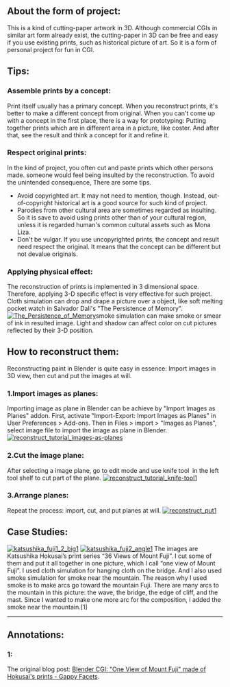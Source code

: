 ## About the form of project:

This is a kind of cutting-paper artwork in 3D. Although commercial CGIs in similar art form already exist, the cutting-paper in 3D can be free and easy if you use existing prints, such as historical picture of art. So it is a form of personal project for fun in CGI.  

## Tips:

### Assemble prints by a concept:

Print itself usually has a primary concept. When you reconstruct prints, it's better to make a different concept from original. When you can't come up with a concept in the first place, there is a way for prototyping: Putting together prints which are in different area in a picture, like coster. And after that, see the result and think a concept for it and refine it.  

### Respect original prints:

In the kind of project, you often cut and paste prints which other persons made. someone would feel being insulted by the reconstruction. To avoid the unintended consequence, There are some tips.

*   Avoid copyrighted art. It may not need to mention, though. Instead, out-of-copyright historical art is a good source for such kind of project.
*   Parodies from other cultural area are sometimes regarded as insulting. So it is save to avoid using prints other than of your cultural region, unless it is regarded human's common cultural assets such as Mona Liza.
*   Don't be vulgar. If you use uncopyrighted prints, the concept and result need respect the original. It means that the concept can be different but not devalue originals.

### Applying physical effect:

The reconstruction of prints is implemented in 3 dimensional space. Therefore, applying 3-D specific effect is very effective for such project. Cloth simulation can drop and drape a picture over a object, like soft melting pocket watch in Salvador Dalí's "The Persistence of Memory". [![The_Persistence_of_Memory](http://gappyfacets.com/wp-content/uploads//2016/04/The_Persistence_of_Memory.jpg)](http://gappyfacets.com/2016/04/15/cgi-idea-reconstruction-existing-prints/the_persistence_of_memory/)smoke simulation can make smoke or smear of ink in resulted image. Light and shadow can affect color on cut pictures reflected by their 3-D position.  

## How to reconstruct them:

Reconstructing paint in Blender is quite easy in essence: Import images in 3D view, then cut and put the images at will.

### 1.Import images as planes:

Importing image as plane in Blender can be achieve by "Import Images as Planes" addon. First, activate "Import-Export: Import Images as Planes" in User Preferences > Add-ons. Then in Files > import > "Images as Planes", select image file to import the image as plane in Blender. [![reconstruct_tutorial_images-as-planes](http://gappyfacets.com/wp-content/uploads//2016/04/reconstruct_tutorial_images-as-planes.png)](http://gappyfacets.com/2016/04/15/cgi-idea-reconstruction-existing-prints/reconstruct_tutorial_images-as-planes/)

### 2.Cut the image plane:

After selecting a image plane, go to edit mode and use knife tool  in the left tool shelf to cut part of the plane. [![reconstruct_tutorial_knife-tool1](http://gappyfacets.com/wp-content/uploads//2016/04/reconstruct_tutorial_knife-tool1.jpg)](http://gappyfacets.com/2016/04/15/cgi-idea-reconstruction-existing-prints/reconstruct_tutorial_knife-tool1/)

### 3.Arrange planes:

Repeat the process: import, cut, and put planes at will. [![reconstruct_put1](http://gappyfacets.com/wp-content/uploads//2016/04/reconstruct_put1.png)](http://gappyfacets.com/2016/04/15/cgi-idea-reconstruction-existing-prints/reconstruct_put1/)  

## Case Studies:

[![katsushika_fuji1_2_big1](http://gappyfacets.com/wp-content/uploads//2015/09/katsushika_fuji1_2_big1.jpg)](http://gappyfacets.com/2015/09/16/blender-cgi-one-view-of-mount-fuji-made-of-hokusais-prints/katsushika_fuji1_2_big1/) [![katsushika_fuji2_angle1](http://gappyfacets.com/wp-content/uploads//2015/09/katsushika_fuji2_angle1.jpg)](http://gappyfacets.com/2015/09/16/blender-cgi-one-view-of-mount-fuji-made-of-hokusais-prints/katsushika_fuji2_angle1/) The images are Katsushika Hokusai’s print series “36 Views of Mount Fuji”. I cut some of them and put it all together in one picture, which I call “one view of Mount Fuji”. I used cloth simulation for hanging cloth on the bridge. And I also used smoke simulation for smoke near the mountain. The reason why I used smoke is to make arcs go toward the mountain Fuji. There are many arcs to the mountain in this picture: the wave, the bridge, the edge of cliff, and the mast. Since I wanted to make one more arc for the composition, i added the smoke near the mountain.[1]

* * *

## Annotations:

### 1:

The original blog post: [Blender CGI: "One View of Mount Fuji" made of Hokusai's prints - Gappy Facets](http://gappyfacets.com/2015/09/16/blender-cgi-one-view-of-mount-fuji-made-of-hokusais-prints/).
